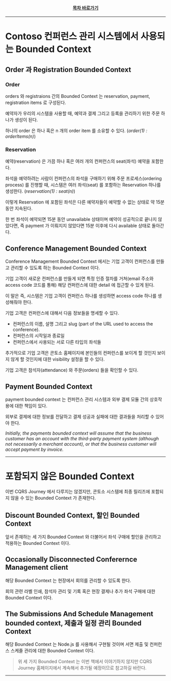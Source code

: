 <div align="center">

#### [목차 바로가기](https://github.com/dhslrl321/cqrs-journey-guide-korean/blob/master/Table%20of%20Contents.md)

</div>

---

# Contoso 컨퍼런스 관리 시스템에서 사용되는 Bounded Context

## Order 과 Registration Bounded Context

### Order

orders 와 registraions 간의 Bounded Context 는 reservation, payment, registration items 로 구성된다.

예약자가 우리의 시스템을 사용할 때, 예약과 결제 그리고 등록을 관리하기 위한 주문 하나가 생성이 된다.

하나의 order 은 하나 혹은 n 개의 order item 를 소유할 수 있다. (_order(1) : orderItems(n)_)

### Reservation

예약(reservation) 은 가끔 하나 혹은 여러 개의 컨퍼런스의 seat(좌석) 예약을 포함한다.

좌석을 예약하려는 사람이 컨퍼런스의 좌석을 구매하기 위해 주문 프로세스(ordering process) 를 진행할 때, 시스템은 여러 좌석(seat) 를 포함하는 Reservation 하나를 생성한다. (_reservation(1) : seat(n)_)

이렇게 Reservation 에 포함된 좌석은 다른 예약자들이 예약할 수 없는 상태로 약 15분 동안 지속된다.

한 번 좌석이 예약되면 15분 동안 unavailable 상태이며 예약이 성공적으로 끝나지 않았다면, 즉 payment 가 이뤄지지 않았다면 15분 이후에 다시 available 상태로 돌아간다.

## Conference Management Bounded Context

Conference Management Bounded Context 에서는 기업 고객이 컨퍼런스를 만들고 관리할 수 있도록 하는 Bounded Context 이다.

기업 고객이 새로운 컨퍼런스를 만들게 되면 특정 인증 절차를 거쳐(email 주소와 access code 코드를 통해) 해당 컨퍼런스에 대한 detail 에 접근할 수 있게 된다.

이 말은 즉, 시스템은 기업 고객이 컨퍼런스 하나를 생성하면 access code 하나를 생성해줘야 한다.

기업 고객은 컨퍼런스에 대해서 다음 정보들을 명세할 수 있다.

- 컨퍼런스의 이름, 설명 그리고 slug (part of the URL used to access the conference).
- 컨퍼런스의 시작일과 종료일
- 컨퍼런스에서 사용되는 서로 다른 타입의 좌석들

추가적으로 기업 고객은 콘토소 홈페이지에 본인들의 컨퍼런스를 보이게 할 것인지 보이지 않게 할 것인지에 대한 visibility 설정을 할 수 있다.

기업 고객은 참석자(attendance) 와 주문(orders) 들을 확인할 수 있다.

## Payment Bounded Context

payment bounded context 는 컨퍼런스 관리 시스템과 외부 결제 모듈 간의 상호작용에 대한 책임이 있다.

외부로 결제에 대한 정보를 전달하고 결제 성공과 실패에 대한 결과들을 처리할 수 있어야 한다.

_Initially, the payments bounded context will assume that the business customer has an account with the third-party payment system (although not necessarily a merchant account), or that the business customer will accept payment by invoice._

---

# 포함되지 않은 Bounded Context

이번 CQRS Journey 에서 다루지는 않겠지만, 콘토소 시스템에 최종 릴리즈에 포함되지 않을 수 있는 Bounded Context 가 존재한다.

## Discount Bounded Context, 할인 Bounded Context

앞서 존재하는 세 가지 Bounded Context 와 더불어서 좌석 구매에 할인을 관리하고 적용하는 Bounded Context 이다.

## Occasionally Disconnected Conferernce Management client

해당 Bounded Context 는 현장에서 회의를 관리할 수 있도록 한다.

회의 관련 라벨 인쇄, 참석자 관리 및 기록 혹은 현장 결제나 추가 좌석 구매에 대한 Bounded Context 이다.

## The Submissions And Schedule Management bounded context, 제출과 일정 관리 Bounded Context

해당 Bounded Context 는 Node.js 를 사용해서 구현될 것이며 서면 제출 및 컨퍼런스 스케줄 관리에 대한 Bounded Context 이다.

> 위 세 가지 Bounded Context 는 이번 책에서 이야기하지 않지만 CQRS Journey 홈페이지에서 계속해서 추가될 예정이므로 참고하길 바란다.

---
